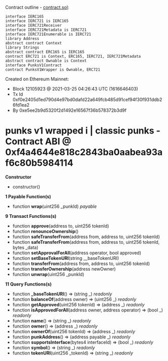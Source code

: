 Contract outline - [contract.sol](contract.sol):

```
interface IERC165
interface IERC721 is IERC165
interface IERC721Receiver
interface IERC721Metadata is IERC721
interface IERC721Enumerable is IERC721
library Address
abstract contract Context
library Strings
abstract contract ERC165 is IERC165
contract ERC721 is Context, ERC165, IERC721, IERC721Metadata
abstract contract Ownable is Context
interface PunksV1Contract
contract PunksV1Wrapper is Ownable, ERC721
```


Created on Ethereum Mainnet:
- Block 12105923 @ 2021-03-25 04:26:43 UTC (1616646403)
- Tx Id 0xf0e2405d1ed790d4e97bd0dafd22a649fcb485d91cef94f30f931ddb26fd1ea2
- By 0xe5ee2b9d5320f2d1492e16567f36b578372b3d9f


# punks v1 wrapped i | classic punks - Contract ABI @ 0xf4a4644e818c2843ba0aabea93af6c80b5984114




**Constructor**

- constructor()

**1 Payable Function(s)**

- function **wrap**(uint256 _punkId) _payable_

**9 Transact Functions(s)**

- function **approve**(address to, uint256 tokenId)
- function **renounceOwnership**()
- function **safeTransferFrom**(address from, address to, uint256 tokenId)
- function **safeTransferFrom**(address from, address to, uint256 tokenId, bytes _data)
- function **setApprovalForAll**(address operator, bool approved)
- function **setBaseTokenURI**(string __baseTokenURI)
- function **transferFrom**(address from, address to, uint256 tokenId)
- function **transferOwnership**(address newOwner)
- function **unwrap**(uint256 _punkId)

**11 Query Functions(s)**

- function **_baseTokenURI**() ⇒ (string _) _readonly_
- function **balanceOf**(address owner) ⇒ (uint256 _) _readonly_
- function **getApproved**(uint256 tokenId) ⇒ (address _) _readonly_
- function **isApprovedForAll**(address owner, address operator) ⇒ (bool _) _readonly_
- function **name**() ⇒ (string _) _readonly_
- function **owner**() ⇒ (address _) _readonly_
- function **ownerOf**(uint256 tokenId) ⇒ (address _) _readonly_
- function **punkAddress**() ⇒ (address payable _) _readonly_
- function **supportsInterface**(bytes4 interfaceId) ⇒ (bool _) _readonly_
- function **symbol**() ⇒ (string _) _readonly_
- function **tokenURI**(uint256 _tokenId) ⇒ (string _) _readonly_
